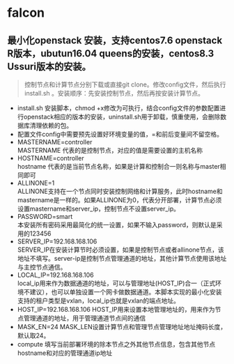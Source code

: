 # falcon
## 最小化openstack 安装，支持centos7.6 openstack R版本，ubutun16.04 queens的安装，centos8.3 Ussuri版本的安装。
>控制节点和计算节点分别下载或直接git clone。修改config文件，然后执行install.sh 。安装顺序：先安装控制节点，然后再按安装计算节点。
* install.sh 安装脚本，chmod +x修改为可执行，结合config文件的参数配置进行openstack相应的版本的安装，uninstall.sh用于卸载，慎重使用，会删除数据库清理依赖的包。
* 配置文件config中需要预先设置好环境变量的值，=和前后变量间不留空格。   
* MASTERNAME=controller  
  MASTERNAME 代表的是控制节点，对应的值是需要设置的主机名称  
* HOSTNAME=controller  
  hostname 代表的是当前节点名称，如果是计算和控制合一则名称与master相同即可
* ALLINONE=1  
  ALLINONE支持在一个节点同时安装控制网络和计算服务，此时hostname和mastername是一样的。如果ALLINONE为0，代表分开部署，计算节点必须设置mastername和server_ip，控制节点不设置server_ip。
* PASSWORD=smart  
  本安装所有密码采用最简化的统一设置，如果不输入password，则默认是采用的123456
* SERVER_IP=192.168.168.106  
  SERVER_IP在安装计算节时必须设置，如果是控制节点或者allinone节点，该地址不填写。server-ip是控制节点管理通道的地址，其他计算节点使用该地址与主控节点通信。
* LOCAL_IP=192.168.168.106  
  local_ip用来作为数据通道的地址，可以与管理地址(HOST_IP)合一（正式环境不建议），也可以单独设置一个网卡做数据通道。本脚本实现的最小化安装支持的租户类型是vxlan，local_ip也就是vxlan的端点地址。
* HOST_IP=192.168.168.106
  HOST_IP用来设置本地管理地址的，用来作为节点管理通道的地址，用于管理通道节点间的通信
* MASK_EN=24
  MASK_LEN设置计算节点和管理节点管理地址地址掩码长度，默认取24。
* compute 填写当前部署环境的除本节点之外其他节点信息，包含其他节点hostname和对应的管理通道ip地址
